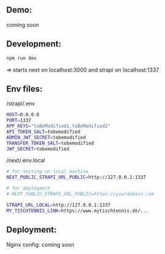 ## Demo:

coming soon

## Development:

```bash
npm run dev
```

=> starts next on localhost:3000 and strapi on localhost:1337

## Env files:

/strapi/.env

```bash
HOST=0.0.0.0
PORT=1337
APP_KEYS="toBeModified1,toBeModified2"
API_TOKEN_SALT=tobemodified
ADMIN_JWT_SECRET=tobemodified
TRANSFER_TOKEN_SALT=tobemodified
JWT_SECRET=tobemodified
```

/next/.env.local

```bash
# for testing on local machine
NEXT_PUBLIC_STRAPI_URL_PUBLIC=http://127.0.0.1:1337

# for deployment
# NEXT_PUBLIC_STRAPI_URL_PUBLIC=https://yourdomain.com

STRAPI_URL_LOCAL=http://127.0.0.1:1337
MY_TISCHTENNIS_LINK=https://www.mytischtennis.de/...
```

## Deployment:

Nginx config: coming soon
